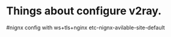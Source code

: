 # Things about configure v2ray.

#nignx config with ws+tls+nginx
etc-nignx-avilable-site-default     

